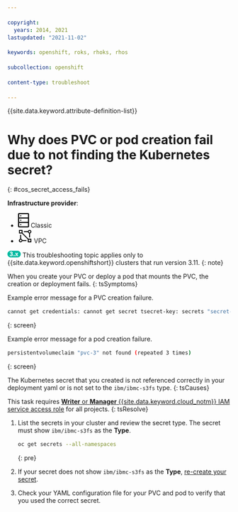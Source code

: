 ```yaml
---

copyright: 
  years: 2014, 2021
lastupdated: "2021-11-02"

keywords: openshift, roks, rhoks, rhos

subcollection: openshift

content-type: troubleshoot

---
```



{{site.data.keyword.attribute-definition-list}}


# Why does PVC or pod creation fail due to not finding the Kubernetes secret?
{: #cos_secret_access_fails}

**Infrastructure provider**:
* ![Classic infrastructure provider icon.](images/icon-classic-2.svg) Classic
* ![VPC infrastructure provider icon.](images/icon-vpc-2.svg) VPC


<img src="images/icon-version-311.png" alt="Version 3.11 icon" width="30" style="width:30px; border-style: none"/> This troubleshooting topic applies only to {{site.data.keyword.openshiftshort}} clusters that run version 3.11.
{: note}




When you create your PVC or deploy a pod that mounts the PVC, the creation or deployment fails.
{: tsSymptoms}

Example error message for a PVC creation failure.

```sh
cannot get credentials: cannot get secret tsecret-key: secrets "secret-key" not found
```
{: screen}

Example error message for a pod creation failure.

```sh
persistentvolumeclaim "pvc-3" not found (repeated 3 times)
```
{: screen}


The Kubernetes secret that you created is not referenced correctly in your deployment yaml or is not set to the `ibm/ibmc-s3fs` type.
{: tsCauses}


This task requires [**Writer** or **Manager** {{site.data.keyword.cloud_notm}} IAM service access role](/docs/openshift?topic=openshift-users#checking-perms) for all projects.
{: tsResolve}

1. List the secrets in your cluster and review the secret type. The secret must show `ibm/ibmc-s3fs` as the **Type**.

    ```sh
    oc get secrets --all-namespaces
    ```
    {: pre}

2. If your secret does not show `ibm/ibmc-s3fs` as the **Type**, [re-create your secret](/docs/openshift?topic=openshift-object_storage#create_cos_secret).

3. Check your YAML configuration file for your PVC and pod to verify that you used the correct secret.





